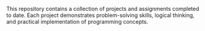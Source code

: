 This repository contains a collection of projects and assignments completed to date. Each project demonstrates problem-solving skills, logical thinking, and practical implementation of programming concepts.
